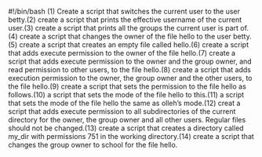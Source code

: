 #!/bin/bash
(1) Create a script that switches the current user to the user betty.(2) create a script that prints the effective username of the current user.(3) create a script that prints all the groups the current user is part of.(4) create a script that changes the owner of the file hello to the user betty.(5) create a script that creates an empty file called hello.(6) create a script that adds execute permission to the owner of the file hello.(7) create a script that adds execute permission to the owner and the group owner, and read permission to other users, to the file hello.(8) create a script that adds execution permission to the owner, the group owner and the other users, to the file hello.(9) create a script that sets the permission to the file hello as follows.(10) a script that sets the mode of the file hello to this.(11) a script that sets the mode of the file hello the same as olleh’s mode.(12) creat a script that adds execute permission to all subdirectories of the current directory for the owner, the group owner and all other users. Regular files should not be changed.(13) create a script that creates a directory called my_dir with permissions 751 in the working directory.(14) create a script that changes the group owner to school for the file hello.
